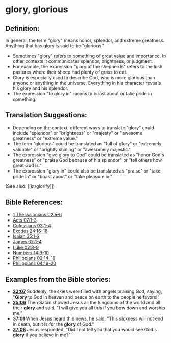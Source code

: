 # glory, glorious #

## Definition: ##

In general, the term "glory" means honor, splendor, and extreme greatness. Anything that has glory is said to be "glorious."

* Sometimes "glory" refers to something of great value and importance. In other contexts it communicates splendor, brightness, or judgment.
* For example, the expression "glory of the shepherds" refers to the lush pastures where their sheep had plenty of grass to eat.
* Glory is especially used to describe God, who is more glorious than anyone or anything in the universe. Everything in his character reveals his glory and his splendor.
* The expression "to glory in" means to boast about or take pride in something.

## Translation Suggestions: ##

* Depending on the context, different ways to translate "glory" could include "splendor" or "brightness" or "majesty" or "awesome greatness" or "extreme value."
* The term "glorious" could be translated as  "full of glory" or "extremely valuable" or "brightly shining" or "awesomely majestic."
* The expression "give glory to God" could be translated as "honor God's greatness" or "praise God because of his splendor" or "tell others how great God is."
* The expression "glory in" could also be translated as "praise" or "take pride in" or "boast about" or "take pleasure in."

(See also: [[kt/glorify]])

## Bible References: ##

* [1 Thessalonians 02:5-6](en/tn/1th/help/02/05)
* [Acts 07:1-3](en/tn/act/help/07/01)
* [Colossians 03:1-4](en/tn/col/help/03/01)
* [Exodus 24:16-18](en/tn/exo/help/24/16)
* [Isaiah 35:1-2](en/tn/isa/help/35/01)
* [James 02:1-4](en/tn/jas/help/02/01)
* [Luke 02:8-9](en/tn/luk/help/02/08)
* [Numbers 14:9-10](en/tn/num/help/14/09)
* [Philippians 02:14-16](en/tn/php/help/02/14)
* [Philippians 04:18-20](en/tn/php/help/04/18)

## Examples from the Bible stories: ##

* __[23:07](en/tn/obs/help/23/07)__ Suddenly, the skies were filled with angels praising God, saying, "__Glory__  to God in heaven and peace on earth to the people he favors!"
* __[25:06](en/tn/obs/help/25/06)__ Then Satan showed Jesus all the kingdoms of the world and all their __glory__  and said, "I will give you all this if you bow down and worship me."
* __[37:01](en/tn/obs/help/37/01)__ When Jesus heard this news, he said, "This sickness will not end in death, but it is for the __glory__  of God."
* __[37:08](en/tn/obs/help/37/08)__ Jesus responded, "Did I not tell you that you would see God's __glory__  if you believe in me?"